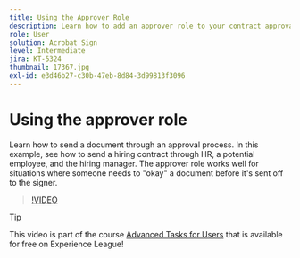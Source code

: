 ```yaml
---
title: Using the Approver Role
description: Learn how to add an approver role to your contract approval process
role: User
solution: Acrobat Sign
level: Intermediate
jira: KT-5324
thumbnail: 17367.jpg
exl-id: e3d46b27-c30b-47eb-8d84-3d99813f3096
---
```

# Using the approver role

Learn how to send a document through an approval process. In this example, see how to send a hiring contract through HR, a potential employee, and the hiring manager. The approver role works well for situations where someone needs to "okay" a document before it's sent off to the signer.

>[!VIDEO](https://video.tv.adobe.com/v/343854?quality=12&learn=on&hidetitle=true)

>[!TIP]
>
>This video is part of the course [Advanced Tasks for Users](https://experienceleague.adobe.com/?recommended=Sign-U-1-2020.3) that is available for free on Experience League!


